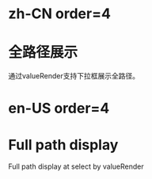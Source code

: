 # zh-CN order=4

# 全路径展示

通过valueRender支持下拉框展示全路径。

# en-US order=4

# Full path display

Full path display at select by valueRender
